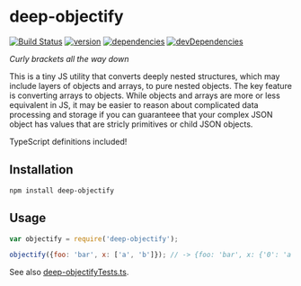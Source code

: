 # deep-objectify
[![Build Status](https://travis-ci.org/terraindata/deep-objectify.svg?branch=master)](https://travis-ci.org/terraindata/deep-objectify)
[![version](https://img.shields.io/npm/v/deep-objectify.svg)](https://www.npmjs.org/package/deep-objectify)
[![dependencies](https://david-dm.org/terraindata/deep-objectify.svg)](https://david-dm.org/terraindata/deep-objectify)
[![devDependencies](https://david-dm.org/terraindata/deep-objectify/dev-status.svg)](https://david-dm.org/terraindata/deep-objectify#info=devDependencies)

_Curly brackets all the way down_

This is a tiny JS utility that converts deeply nested structures, which may include layers of objects and arrays, to pure nested objects.  The key feature is converting arrays to objects.  While objects and arrays are more or less equivalent in JS, it may be easier to reason about complicated data processing and storage if you can guaranteee that your complex JSON object has values that are stricly primitives or child JSON objects.

TypeScript definitions included!

## Installation

    npm install deep-objectify

## Usage

```js
var objectify = require('deep-objectify');

objectify({foo: 'bar', x: ['a', 'b']}); // -> {foo: 'bar', x: {'0': 'a', '1': 'b'}}
```

See also [deep-objectifyTests.ts](https://github.com/terraindata/deep-objectify/blob/master/deep-objectifyTests.ts).

